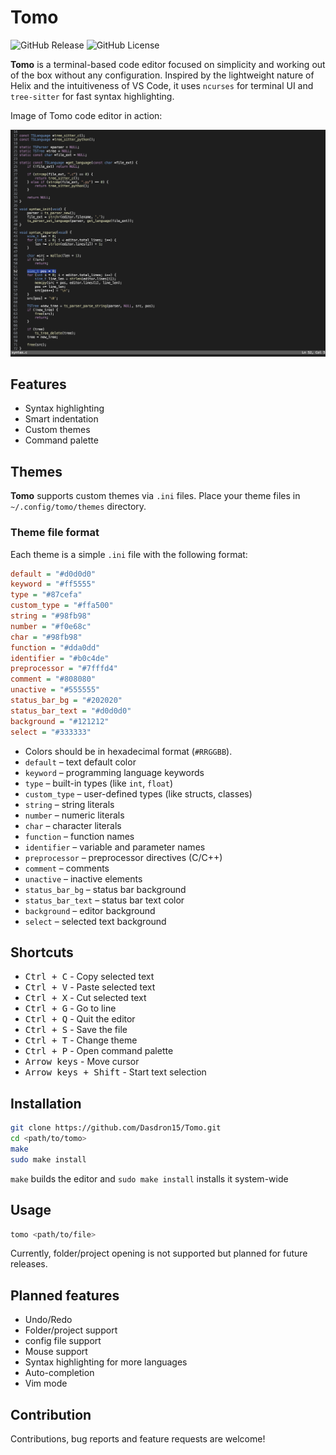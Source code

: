 # Tomo

![GitHub Release](https://img.shields.io/github/v/release/Dasdron15/Tomo?color=blue)
![GitHub License](https://img.shields.io/github/license/Dasdron15/Tomo?color=blue)

**Tomo** is a terminal-based code editor focused on simplicity and working out of the box without any configuration. Inspired by the lightweight nature of Helix and the intuitiveness of VS Code, it uses `ncurses` for terminal UI and `tree-sitter` for fast syntax highlighting.

Image of Tomo code editor in action:

![Screenshot](./assets/preview.png)

## Features

- Syntax highlighting
- Smart indentation
- Custom themes
- Command palette

## Themes

**Tomo** supports custom themes via `.ini` files. Place your theme files in `~/.config/tomo/themes` directory.

### Theme file format

Each theme is a simple `.ini` file with the following format:

```ini
default = "#d0d0d0"
keyword = "#ff5555"
type = "#87cefa"
custom_type = "#ffa500"
string = "#98fb98"
number = "#f0e68c"
char = "#98fb98"
function = "#dda0dd"
identifier = "#b0c4de"
preprocessor = "#7fffd4"
comment = "#808080"
unactive = "#555555"
status_bar_bg = "#202020"
status_bar_text = "#d0d0d0"
background = "#121212"
select = "#333333"
```

- Colors should be in hexadecimal format (`#RRGGBB`).
- `default` – text default color  
- `keyword` – programming language keywords  
- `type` – built-in types (like `int`, `float`)  
- `custom_type` – user-defined types (like structs, classes)  
- `string` – string literals  
- `number` – numeric literals  
- `char` – character literals  
- `function` – function names  
- `identifier` – variable and parameter names  
- `preprocessor` – preprocessor directives (C/C++)  
- `comment` – comments  
- `unactive` – inactive elements  
- `status_bar_bg` – status bar background  
- `status_bar_text` – status bar text color  
- `background` – editor background  
- `select` – selected text background

## Shortcuts

- <kbd>Ctrl + C</kbd> - Copy selected text
- <kbd>Ctrl + V</kbd> - Paste selected text
- <kbd>Ctrl + X</kbd> - Cut selected text
- <kbd>Ctrl + G</kbd> - Go to line
- <kbd>Ctrl + Q</kbd> - Quit the editor
- <kbd>Ctrl + S</kbd> - Save the file
- <kbd>Ctrl + T</kbd> - Change theme
- <kbd>Ctrl + P</kbd> - Open command palette
- <kbd>Arrow keys</kbd> - Move cursor
- <kbd>Arrow keys + Shift</kbd> - Start text selection

## Installation

```sh
git clone https://github.com/Dasdron15/Tomo.git
cd <path/to/tomo>
make
sudo make install
```

`make` builds the editor and `sudo make install` installs it system-wide

## Usage 

```sh
tomo <path/to/file>
```

Currently, folder/project opening is not supported but planned for future releases.

## Planned features

- Undo/Redo
- Folder/project support
- config file support
- Mouse support
- Syntax highlighting for more languages
- Auto-completion
- Vim mode

## Contribution

Contributions, bug reports and feature requests are welcome!
